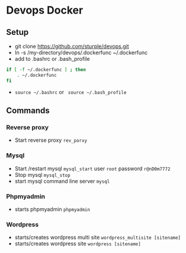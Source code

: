 # Devops Docker

## Setup
* git clone https://github.com/sturple/devops.git
* ln -s /my-directory/devops/.dockerfunc ~/.dockerfunc
* add to .bashrc or .bash_profile

```bash
if [ -f ~/.dockerfunc ] ; then
	. ~/.dockerfunc
fi
```
* ``source ~/.bashrc`` or `` source ~/.bash_profile``

## Commands
### Reverse proxy
* Start reverse proxy ```rev_porxy```
### Mysql
* Start /restart mysql ```mysql_start``` user ``root`` password ``r@nD0m7772``
* Stop mysql ```mysql_stop```
* start mysql command line server ``mysql``

### Phpmyadmin
* starts phpmyadmin ``phpmyadmin``

### Wordpress
* starts/creates wordpress multi site ```wordpress_multisite [sitename]```
* starts/creates wordpress site ```wordpress [sitename]```